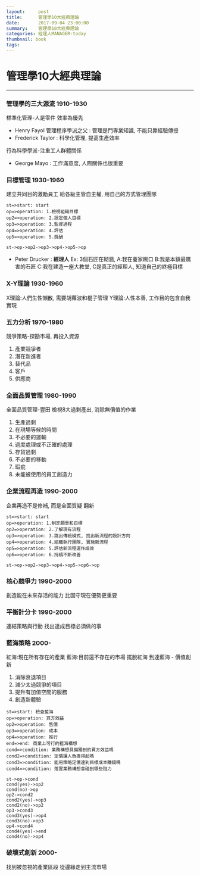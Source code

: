 ```yaml
---
layout:     post
title:      管理學10大經典理論
date:       2017-09-04 23:00:00
summary:    管理學10大經典理論
categories: 經理人MANAGER-today 
thumbnail: book
tags:
---
```


# 管理學10大經典理論
---

### 管理學的三大源流 1910-1930
標準化管理-人是零件 效率為優先
- Henry Fayol 管理程序學派之父 : 管理是門專業知識, 不能只靠經驗傳授
- Frederick Taylor : 科學化管理, 提高生產效率

行為科學學派-注重工人群體關係
- George Mayo : 工作滿意度, 人際關係也很重要

### 目標管理 1930-1960
建立共同目的激勵員工
給各級主管自主權, 用自己的方式管理團隊
```flow
st=>start: start
op=>operation: 1.檢視組織目標
op2=>operation: 2.設定個人目標
op3=>operation: 3.監督過程
op4=>operation: 4.評估
op5=>operation: 5.獎酬

st->op->op2->op3->op4->op5->op

```
- Peter Drucker : **經理人** Ex: 3個石匠在砌牆, A:我在養家糊口 B:我是本鎮最厲害的石匠 C:我在建造一座大教堂, C是真正的經理人, 知道自己的終極目標

### X-Y理論 1930-1960
X理論:人們生性懶散, 需要胡蘿波和棍子管理
Y理論:人性本善, 工作目的包含自我實現

### 五力分析 1970-1980
競爭策略-探勘市場, 再投入資源
1. 產業競爭者
2. 潛在新進者
3. 替代品
4. 客戶
5. 供應商

### 全面品質管理 1980-1990
全面品質管理-豐田
檢視8大過剩產出, 消除無價值的作業
1. 生產過剩
2. 在現場等候的時間
3. 不必要的運輸
4. 過度處理或不正確的處理
5. 存貨過剩
6. 不必要的移動
7. 瑕疵
8. 未能被使用的員工創造力

### 企業流程再造 1990-2000
企業再造不是修補, 而是全面質疑 翻新
```flow
st=>start: start
op=>operation: 1.制定願景和目標
op2=>operation: 2.了解現有流程
op3=>operation: 3.跳出傳統模式, 找出新流程的設計方向
op4=>operation: 4.組織執行團隊, 實施新流程
op5=>operation: 5.評估新流程運作成效
op6=>operation: 6.持續不斷改善

st->op->op2->op3->op4->op5->op6->op

```

### 核心競爭力 1990-2000
創造能在未來存活的能力 比固守現在優勢更重要

### 平衡計分卡 1990-2000
連結策略與行動 找出達成目標必須做的事

### 藍海策略 2000-
紅海:現在所有存在的產業
藍海:目前還不存在的市場
擺脫紅海 到達藍海 - 價值創新
1. 消除衰退項目
2. 減少太過競爭的項目
3. 提升有加值空間的服務
4. 創造新體驗

```flow
st=>start: 檢查藍海
op=>operation: 買方效益
op2=>operation: 售價
op3=>operation: 成本
op4=>operation: 推行
end=>end: 商業上可行的藍海構想
cond=>condition: 業務構想具備獨到的買方效益嗎
cond2=>condition: 定價讓人負擔得起嗎
cond3=>condition: 能用策略定價達到目標成本賺錢嗎
cond4=>condition: 落實業務構想會碰到哪些阻力

st->op->cond
cond(yes)->op2
cond(no)->op
op2->cond2
cond2(yes)->op3
cond2(no)->op2
op3->cond3
cond3(yes)->op4
cond3(no)->op3
op4->cond4
cond4(yes)->end
cond4(no)->op4

```

### 破壞式創新 2000-
找到被忽視的產業區段 從邊緣走到主流市場




